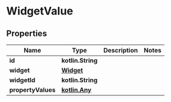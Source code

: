 
# WidgetValue

## Properties
Name | Type | Description | Notes
------------ | ------------- | ------------- | -------------
**id** | **kotlin.String** |  | 
**widget** | [**Widget**](Widget.md) |  | 
**widgetId** | **kotlin.String** |  | 
**propertyValues** | [**kotlin.Any**](.md) |  | 



